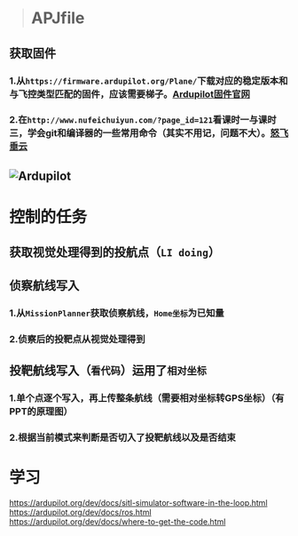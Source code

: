 ># APJfile
## 获取固件
### 1.从`https://firmware.ardupilot.org/Plane/`下载对应的稳定版本和与飞控类型匹配的固件，应该需要梯子。[Ardupilot固件官网](https://firmware.ardupilot.org/Plane/)
### 2.在`http://www.nufeichuiyun.com/?page_id=121`看课时一与课时三，学会git和编译器的一些常用命令（其实不用记，问题不大）。[怒飞垂云](http://www.nufeichuiyun.com/?page_id=121)
##  ![Ardupilot](https://firmware.ardupilot.org/Tools/Logos/ArduPilot-Cleaned-Transparent.png)

# 控制的任务
## 获取视觉处理得到的投航点（`LI doing`）
## 侦察航线写入
### 1.从`MissionPlanner`获取侦察航线，`Home坐标`为已知量
### 2.侦察后的投靶点从视觉处理得到
## 投靶航线写入（`看代码`）运用了`相对坐标`
### 1.单个点逐个写入，再上传整条航线（需要相对坐标转GPS坐标）（有PPT的原理图）
### 2.根据当前模式来判断是否切入了投靶航线以及是否结束


# 学习
https://ardupilot.org/dev/docs/sitl-simulator-software-in-the-loop.html
https://ardupilot.org/dev/docs/ros.html
https://ardupilot.org/dev/docs/where-to-get-the-code.html

